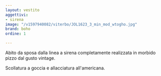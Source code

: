 ```yaml
---
layout: vestito
aggettivi:
- sirena
image: "/v1597940082/viterbo/JOL1623_3_min_mod_wtogho.jpg"
brand: boho
ordine: 1

---
```

Abito da sposa dalla linea a sirena completamente realizzata in morbido pizzo dal gusto vintage.

Scollatura a goccia e allacciatura all'americana.